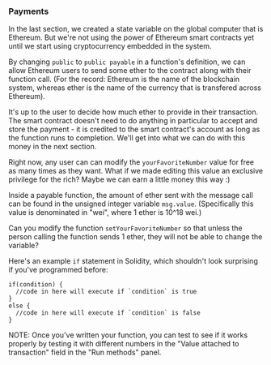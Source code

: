 ### Payments

In the last section, we created a state variable on the global computer that is Ethereum. But we're not using the power of Ethereum smart contracts yet until we start using cryptocurrency embedded in the system.

By changing `public` to `public payable` in a function's definition, we can allow Ethereum users to send some  ether to the contract along with their function call. (For the record: Ethereum is the name of the blockchain system, whereas  ether is the name of the currency that is transfered across Ethereum). 

It's up to the user to decide how much  ether to provide in their transaction. The smart contract doesn't need to do anything in particular to accept and store the payment - it is credited to the smart contract's account as long as the function runs to completion. We'll get into what we can do with this money in the next section. 

Right now, any user can can modify the `yourFavoriteNumber` value for free as many times as they want. What if we made editing this value an exclusive privilege for the rich? Maybe we can earn a little money this way :) 

Inside a payable function, the amount of  ether sent with the message call can be found in the unsigned integer variable `msg.value`. (Specifically this value is denominated in "wei", where 1  ether is 10^18 wei.)

Can you modify the function `setYourFavoriteNumber` so that unless the person calling the function sends 1  ether, they will not be able to change the variable? 

Here's an example `if` statement in Solidity, which shouldn't look surprising if you've programmed before:

```
if(condition) {
  //code in here will execute if `condition` is true
} 
else {
  //code in here will execute if `condition` is false
}
```

NOTE: Once you've written your function, you can test to see if it works properly by testing it with different numbers in the "Value attached to transaction" field in the "Run methods" panel.
